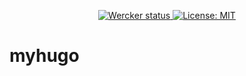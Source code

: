 <p align="center">
    <a href="https://app.wercker.com/project/byKey/61243fbd39d036ab5f85c9c32443a3c7">
        <img alt="Wercker status" src="https://app.wercker.com/status/61243fbd39d036ab5f85c9c32443a3c7/s/master">
    </a>
    <a href="https://opensource.org/licenses/MIT">
        <img src="https://camo.githubusercontent.com/3ccf4c50a1576b0dd30b286717451fa56b783512/68747470733a2f2f696d672e736869656c64732e696f2f62616467652f4c6963656e73652d4d49542d79656c6c6f772e737667" alt="License: MIT" data-canonical-src="https://img.shields.io/badge/License-MIT-yellow.svg" style="max-width:100%;">
    </a>
</p>

# myhugo
